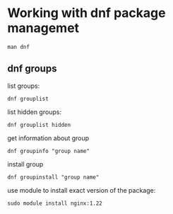 # Working with dnf package managemet

```
man dnf
```

## dnf groups

list groups:

```
dnf grouplist
```

list hidden groups:

```
dnf grouplist hidden
```
 
get information about group

```
dnf groupinfo "group name"
```

install group

```
dnf groupinstall "group name"
```

use module to install exact version of the package:
```
sudo module install nginx:1.22
```